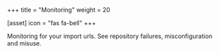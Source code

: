 +++
title = "Monitoring"
weight = 20

[asset]
  icon = "fas fa-bell"
+++

Monitoring for your import urls. See repository failures, misconfiguration and misuse.

